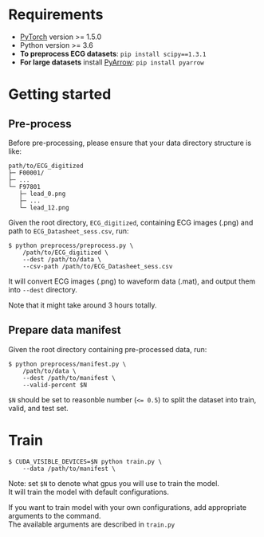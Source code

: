 # Requirements
* [PyTorch](https://pytorch.org) version >= 1.5.0
* Python version >= 3.6
* **To preprocess ECG datasets**: `pip install scipy==1.3.1`
* **For large datasets** install [PyArrow](https://arrow.apache.org/docs/python/install.html#using-pip): `pip install pyarrow`
# Getting started

## Pre-process
Before pre-processing, please ensure that your data directory structure is like:
```
path/to/ECG_digitized
├─ F00001/
├─ ...
└─ F97801
   ├─ lead_0.png
   ├─ ...
   └─ lead_12.png
```

Given the root directory, `ECG_digitized`, containing ECG images (.png) and path to `ECG_Datasheet_sess.csv`, run:
```shell script
$ python preprocess/preprocess.py \
    /path/to/ECG_digitized \
    --dest /path/to/data \
    --csv-path /path/to/ECG_Datasheet_sess.csv
```
It will convert ECG images (.png) to waveform data (.mat), and output them into `--dest` directory.

Note that it might take around 3 hours totally.

## Prepare data manifest
Given the root directory containing pre-processed data, run:
```shell script
$ python preprocess/manifest.py \
    /path/to/data \
    --dest /path/to/manifest \
    --valid-percent $N
```
`$N` should be set to reasonble number (`<= 0.5`) to split the dataset into train, valid, and test set.

# Train
```shell script
$ CUDA_VISIBLE_DEVICES=$N python train.py \
    --data /path/to/manifest \
```
Note: set `$N` to denote what gpus you will use to train the model.  
It will train the model with default configurations.

If you want to train model with your own configurations, add appropriate arguments to the command.  
The available arguments are described in `train.py`